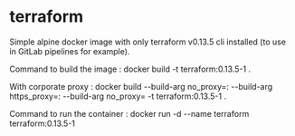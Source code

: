 # terraform

Simple alpine docker image with only terraform v0.13.5 cli installed (to use in GitLab pipelines for example).

Command to build the image :
docker build -t terraform:0.13.5-1 .

With corporate proxy :
docker build --build-arg no_proxy=<proxy>:<port> --build-arg https_proxy=<proxy>:<port> --build-arg no_proxy=<exlusion> -t terraform:0.13.5-1 .

Command to run the container :
docker run -d --name terraform terraform:0.13.5-1
